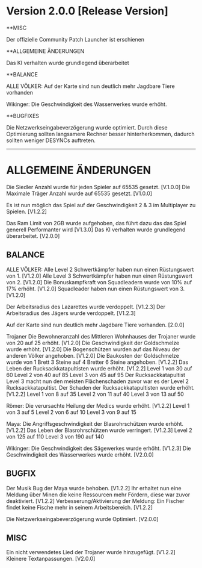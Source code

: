 # Version 2.0.0 [Release Version]

**MISC

Der offizielle Community Patch Launcher ist erschienen

**ALLGEMEINE ÄNDERUNGEN 

Das KI verhalten wurde grundlegend überarbeitet

**BALANCE

ALLE VÖLKER:
Auf der Karte sind nun deutlich mehr Jagdbare Tiere vorhanden

Wikinger:
Die Geschwindigkeit des Wasserwerkes wurde erhöht.

**BUGFIXES

Die Netzwerkseingabeverzögerung wurde optimiert.
Durch diese Optimierung sollten langsamere Rechner besser hinterherkommen, dadurch sollten weniger DESYNCs auftreten.

-------------------------------------------------------------------------------------------------------------------------

# ALLGEMEINE ÄNDERUNGEN

Die Siedler Anzahl wurde für jeden Spieler auf 65535 gesetzt. [V.1.0.0]
Die Maximale Träger Anzahl wurde auf 65535 gesetzt. [V1.0.0]

Es ist nun möglich das Spiel auf der Geschwindigkeit 2 & 3 im Multiplayer zu Spielen. [V1.2.2]

Das Ram Limit von 2GB wurde aufgehoben, das führt dazu das das Spiel generell Performanter wird [V1.3.0]
Das KI verhalten wurde grundlegend überarbeitet. [V2.0.0]


## BALANCE

ALLE VÖLKER:
Alle Level 2 Schwertkämpfer haben nun einen Rüstungswert von 1. [V1.2.0]
Alle Level 3 Schwertkämpfer haben nun einen Rüstungswert von 2. [V1.2.0]
Die Bonuskampfkraft von Squadleadern wurde von 10% auf 17% erhöht. [V1.2.0]
Squadleader haben nun einen Rüstungswert von 3. [V1.2.0]

Der Arbeitsradius des Lazarettes wurde verdoppelt. [V1.2.3]
Der Arbeitsradius des Jägers wurde verdoppelt. [V1.2.3]

Auf der Karte sind nun deutlich mehr Jagdbare Tiere vorhanden. [2.0.0]


Trojaner
Die Bewohneranzahl des Mittleren Wohnhauses der Trojaner wurde von 20 auf 25 erhöht. [V1.2.0]
Die Geschwindigkeit der Goldschmelze wurde erhöht. [V1.2.0]
Die Bogenschützen wurden auf das Niveau der anderen Völker angehoben. [V1.2.0]
Die Baukosten der Goldschmelze wurde von 1 Brett 3 Steine auf 4 Bretter 6 Steine angehoben. [V1.2.2]
Das Leben der Rucksackkatapultisten wurde erhöht. [V1.2.2]
    Level 1 von 30 auf 60
    Level 2 von 40 auf 85
    Level 3 von 45 auf 95
Der Rucksackkatapultist Level 3 macht nun den meisten Flächenschaden zuvor war es der Level 2 Rucksackkatapultist.
Der Schaden der Rucksackkatapultisten wurde erhöht. [V1.2.2]
    Level 1 von 8 auf 35
    Level 2 von 11 auf 40
    Level 3 von 13 auf 50

Römer:
Die verursachte Heilung der Medics wurde erhöht. [V1.2.2]
   Level 1 von 3 auf 5
   Level 2 von 6 auf 10
   Level 3 von 9 auf 15

Maya: 
Die Angriffsgeschwindigkeit der Blasrohrschützen wurde erhöht. [V1.2.2]
Das Leben der Blasrohrschützen wurde verringert. [V1.2.3]
    Level 2 von 125 auf 110
    Level 3 von 190 auf 140

Wikinger:
Die Geschwindigkeit des Sägewerkes wurde erhöht. [V1.2.3]
Die Geschwindigkeit des Wasserwerkes wurde erhöht. [V2.0.0]

## BUGFIX

Der Musik Bug der Maya wurde behoben. [V1.2.2]
Ihr erhaltet nun eine Meldung über Minen die keine Ressourcen mehr Fördern, diese war zuvor deaktiviert. [V1.2.2]
Verbesserung/Aktivierung der Meldung: Ein Fischer findet keine Fische mehr in seinem Arbeitsbereich. [V1.2.2]

Die Netzwerkseingabeverzögerung wurde Optimiert. [V2.0.0]

## MISC

Ein nicht verwendetes Lied der Trojaner wurde hinzugefügt. [V1.2.2]
Kleinere Textanpassungen. [V2.0.0]
